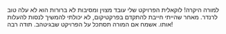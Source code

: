 למורה היקרה!
לוקאלית הפרויקט שלי עובד מצוין ומסיבות לא ברורות הוא לא עלה טוב לרנדר.
מאחר שהייתי חייבת להתקדם בפרקטיקום, לא יכולתי להמשיך לנסות להעלות אותו.
אשמח אם המורה תסתכל על הפרויקט שבגיטהב.
תודה רבה!
